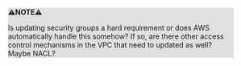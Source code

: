 <div style="margin:2em; background-color: #e0e0e0;">

<strong>⚠️NOTE️️️⚠️</strong>

Is updating security groups a hard requirement or does AWS automatically handle this somehow? If so, are there other access control mechanisms in the VPC that need to updated as well? Maybe NACL?
</div>

